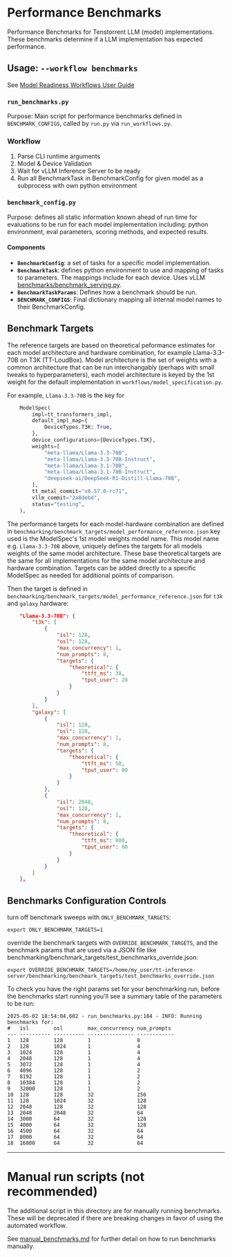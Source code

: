 # Performance Benchmarks

Performance Benchmarks for Tenstorrent LLM (model) implementations. These benchmarks determine if a LLM implementation has expected performance.

## Usage: `--workflow benchmarks`

See [Model Readiness Workflows User Guide](../docs/workflows_user_guide.md#performance-benchmarks)

### `run_benchmarks.py`

Purpose: Main script for performance benchmarks defined in `BENCHMARK_CONFIGS`, called by `run.py` via `run_workflows.py`.

### Workflow

1. Parse CLI runtime arguments
2. Model & Device Validation
3. Wait for vLLM Inference Server to be ready
4. Run all BenchmarkTask in BenchmarkConfig for given model as a subprocess with own python environment

### `benchmark_config.py`

Purpose: defines all static information known ahead of run time for evaluations to be run for each model implementation including: python environment, eval parameters, scoring methods, and expected results.

#### Components

- **`BenchmarkConfig`**: a set of tasks for a specific model implementation.
- **`BenchmarkTask`**: defines python environment to use and mapping of tasks to parameters. The mappings include for each device. Uses vLLM [benchmarks/benchmark_serving.py](https://github.com/vllm-project/vllm/blob/main/benchmarks/benchmark_serving.py).
- **`BenchmarkTaskParams`**: Defines how a benchmark should be run.
- **`BENCHMARK_CONFIGS`**: Final dictionary mapping all internal model names to their BenchmarkConfig.

## Benchmark Targets

The reference targets are based on theoretical peformance estimates for each model architecture and hardware combination, for example Llama-3.3-70B on T3K (TT-LoudBox). Model architecture is the set of weights with a common architecture that can be run interchangably (perhaps with small tweaks to hyperparameters), each model architecture is keyed by the 1st weight for the default implementation in `workflows/model_specification.py`.

For example, `Llama-3.3-70B` is the key for
```python
    ModelSpec(
        impl=tt_transformers_impl,
        default_impl_map={
            DeviceTypes.T3K: True,
        },
        device_configurations={DeviceTypes.T3K},
        weights=[
            "meta-llama/Llama-3.3-70B",
            "meta-llama/Llama-3.3-70B-Instruct",
            "meta-llama/Llama-3.1-70B",
            "meta-llama/Llama-3.1-70B-Instruct",
            "deepseek-ai/DeepSeek-R1-Distill-Llama-70B",
        ],
        tt_metal_commit="v0.57.0-rc71",
        vllm_commit="2a8debd",
        status="testing",
    ),
```

The performance targets for each model-hardware combination are defined in `benchmarking/benchmark_targets/model_performance_reference.json` key used is the ModelSpec's 1st model weights model name. This model name e.g. `Llama-3.3-70B` above, uniquely defines the targets for all models weights of the same model architecture. These base theoretical targets are the same for all implementations for the same model architecture and hardware combination. Targets can be added directly to a specific ModelSpec as needed for additional points of comparison.

Then the target is defined in `benchmarking/benchmark_targets/model_performance_reference.json` for `t3k` and `galaxy` hardware:
```json
    "Llama-3.3-70B": {
        "t3k": [
            {
                "isl": 128,
                "osl": 128,
                "max_concurrency": 1,
                "num_prompts": 8,
                "targets": {
                    "theoretical": {
                        "ttft_ms": 38,
                        "tput_user": 28
                    }
                }
            }
        ],
        "galaxy": [
            {
                "isl": 128,
                "osl": 128,
                "max_concurrency": 1,
                "num_prompts": 8,
                "targets": {
                    "theoretical": {
                        "ttft_ms": 50,
                        "tput_user": 80
                    }
                }
            },
            {
                "isl": 2048,
                "osl": 128,
                "max_concurrency": 1,
                "num_prompts": 8,
                "targets": {
                    "theoretical": {
                        "ttft_ms": 800,
                        "tput_user": 80
                    }
                }
            }
        ]
    },
```

## Benchmarks Configuration Controls

turn off benchmark sweeps with `ONLY_BENCHMARK_TARGETS`:
```
export ONLY_BENCHMARK_TARGETS=1
```
override the benchmark targets with `OVERRIDE_BENCHMARK_TARGETS`, and the benchmark params that are used via a JSON file like benchmarking/benchmark_targets/test_benchmarks_override.json:
```
export OVERRIDE_BENCHMARK_TARGETS=/home/my_user/tt-inference-server/benchmarking/benchmark_targets/test_benchmarks_override.json
```

To check you have the right params set for your benchmarking run, before the benchmarks start running you'll see a summary table of the parameters to be run:
```
2025-05-02 18:54:04,602 - run_benchmarks.py:184 - INFO: Running benchmarks for:
#   isl        osl        max_concurrency num_prompts
--- ---------- ---------- --------------- ------------
1   128        128        1               8
2   128        1024       1               4
3   1024       128        1               4
4   2048       128        1               4
5   3072       128        1               4
6   4096       128        1               2
7   8192       128        1               2
8   16384      128        1               2
9   32000      128        1               2
10  128        128        32              256
11  128        1024       32              128
12  2048       128        32              128
13  2048       2048       32              64
14  3000       64         32              128
15  4000       64         32              128
16  4500       64         32              64
17  8000       64         32              64
18  16000      64         32              64
```

---

# Manual run scripts (not recommended)

The additional script in this directory are for manually running benchmarks. These will be deprecated if there are breaking changes in favor of using the automated workflow.

See [manual_benchmarks.md](manual_benchmarks.md) for further detail on how to run benchmarks manually.
